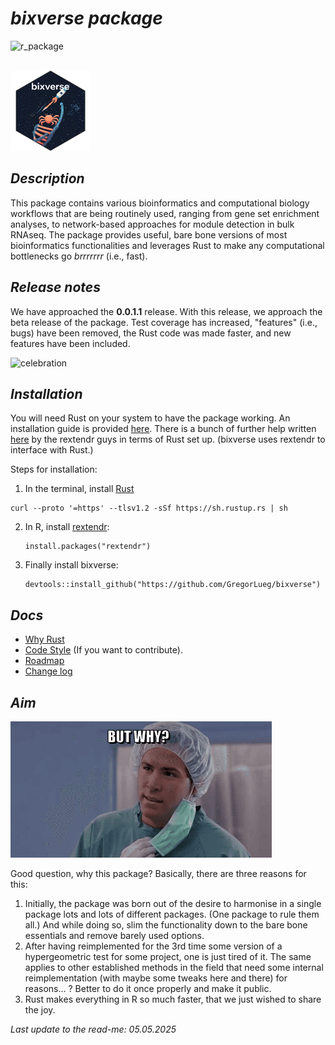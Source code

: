 # *bixverse package*

![r_package](https://img.shields.io/badge/R_package-0.0.1.1-orange) 

</br>

<img src="/misc/pics/bixverse_logo.png" width="128" height="128" alt="bixverse logo">

</br>

## *Description* 

This package contains various bioinformatics and computational biology workflows
that are being routinely used, ranging from gene set enrichment analyses, to 
network-based approaches for module detection in bulk RNAseq. The package provides
useful, bare bone versions of most bioinformatics functionalities and leverages Rust
to make any computational bottlenecks go *brrrrrrr* (i.e., fast).

## *Release notes*

We have approached the **0.0.1.1** release. With this release, we approach the
beta release of the package. Test coverage has increased, "features" (i.e., bugs)
have been removed, the Rust code was made faster, and new features have been
included.

<img src="https://media1.tenor.com/m/65jRkhUA2MIAAAAd/yaaay-saturday-night-live.gif" width="320" height="320" alt="celebration">

## *Installation*

You will need Rust on your system to have the package working. An installation
guide is provided [here](https://www.rust-lang.org/tools/install). There is a 
bunch of further help written [here](https://extendr.github.io/rextendr/index.html)
by the rextendr guys in terms of Rust set up. (bixverse uses rextendr to interface
with Rust.)

Steps for installation: 
1. In the terminal, install [Rust](https://www.rust-lang.org/tools/install) 

  ```
  curl --proto '=https' --tlsv1.2 -sSf https://sh.rustup.rs | sh
  ```
   
2. In R, install [rextendr](https://extendr.github.io/rextendr/index.html):

   ```
   install.packages("rextendr")
   ```

3. Finally install bixverse:

   ```
   devtools::install_github("https://github.com/GregorLueg/bixverse")
   ```

## *Docs*

- [Why Rust](/docs/why_rust.md)
- [Code Style](/docs/code_style.md) (If you want to contribute).
- [Roadmap](/docs/roadmap.md)
- [Change log](/docs/change_log.md)

## *Aim*

<img src="/misc/pics/but_why.png" width="418" height="218" alt="but why">

Good question, why this package? Basically, there are three reasons for this:
1. Initially, the package was born out of the desire to harmonise in a single 
package lots and lots of different packages. (One package to rule them all.) 
And while doing so, slim the functionality down to the bare bone essentials and
remove barely used options.
2. After having reimplemented for the 3rd time some version of a 
hypergeometric test for some project, one is just tired of it. The same applies 
to other established methods in the field that need some internal reimplementation
(with maybe some tweaks here and there) for reasons... ? Better to do it once
properly and make it public.
3. Rust makes everything in R so much faster, that we just wished to share the 
joy.

*Last update to the read-me: 05.05.2025*
